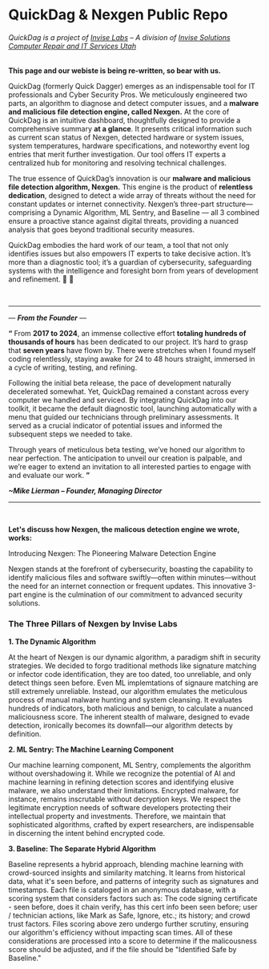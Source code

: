 # QuickDag & Nexgen Public Repo
###### QuickDag is a project of [Invise Labs](https://inviselabs.com/) – A division of [Invise Solutions Computer Repair and IT Services Utah](https://invisesolutions.com/)

**This page and our webiste is being re-written, so bear with us.**

QuickDag (formerly Quick Dagger) emerges as an indispensable tool for IT professionals and Cyber Security Pros. We meticulously engineered two parts, an algorithm to diagnose and detect computer issues, and a **malware and malicious file detection engine, called Nexgen.** At the core of QuickDag is an intuitive dashboard, thoughtfully designed to provide a comprehensive summary **at a glance**. It presents critical information such as current scan status of Nexgen, detected hardware or system issues, system temperatures, hardware specifications, and noteworthy event log entries that merit further investigation. Our tool offers IT experts a centralized hub for monitoring and resolving technical challenges. 

The true essence of QuickDag’s innovation is our **malware and malicious file detection algorithm, Nexgen.** This engine is the product of **relentless dedication**, designed to detect a wide array of threats without the need for constant updates or internet connectivity. Nexgen’s three-part structure—comprising a Dynamic Algorithm, ML Sentry, and Baseline — all 3 combined ensure a proactive stance against digital threats, providing a nuanced analysis that goes beyond traditional security measures.

QuickDag embodies the hard work of our team, a tool that not only identifies issues but also empowers IT experts to take decisive action. It’s more than a diagnostic tool; it’s a guardian of cybersecurity, safeguarding systems with the intelligence and foresight born from years of development and refinement. 💪 👊

­

-----
— ***From the Founder*** —

**“** From **2017 to 2024**, an immense collective effort **totaling hundreds of thousands of hours** has been dedicated to our project. It’s hard to grasp that **seven years** have flown by. There were stretches when I found myself coding relentlessly, staying awake for 24 to 48 hours straight, immersed in a cycle of writing, testing, and refining.

Following the initial beta release, the pace of development naturally decelerated somewhat. Yet, QuickDag remained a constant across every computer we handled and serviced. By integrating QuickDag into our toolkit, it became the default diagnostic tool, launching automatically with a menu that guided our technicians through preliminary assessments. It served as a crucial indicator of potential issues and informed the subsequent steps we needed to take.

Through years of meticulous beta testing, we’ve honed our algorithm to near perfection. The anticipation to unveil our creation is palpable, and we’re eager to extend an invitation to all interested parties to engage with and evaluate our work. **”**

***~Mike Lierman – Founder, Managing Director***

-----

­

**Let's discuss how Nexgen, the malicous detection engine we wrote, works:**

Introducing Nexgen: The Pioneering Malware Detection Engine

Nexgen stands at the forefront of cybersecurity, boasting the capability to identify malicious files and software swiftly—often within minutes—without the need for an internet connection or frequent updates. This innovative 3-part engine is the culmination of our commitment to advanced security solutions.

### The Three Pillars of Nexgen by Invise Labs

**1. The Dynamic Algorithm**

At the heart of Nexgen is our dynamic algorithm, a paradigm shift in security strategies. We decided to forgo traditional methods like signature matching or infector code identification, they are too dated, too unreliable, and only detect things seen before. Even ML implemtations of signaure matching are still extremely unreliable. Instead, our algorithm emulates the meticulous process of manual malware hunting and system cleansing. It evaluates hundreds of indicators, both malicious and benign, to calculate a nuanced maliciousness score. The inherent stealth of malware, designed to evade detection, ironically becomes its downfall—our algorithm detects by definition.

**2. ML Sentry: The Machine Learning Component**

Our machine learning component, ML Sentry, complements the algorithm without overshadowing it. While we recognize the potential of AI and machine learning in refining detection scores and identifying elusive malware, we also understand their limitations. Encrypted malware, for instance, remains inscrutable without decryption keys. We respect the legitimate encryption needs of software developers protecting their intellectual property and investments. Therefore, we maintain that sophisticated algorithms, crafted by expert researchers, are indispensable in discerning the intent behind encrypted code.

**3. Baseline: The Separate Hybrid Algorithm**

Baseline represents a hybrid approach, blending machine learning with crowd-sourced insights and similarity matching. It learns from historical data, what it's seen before, and patterns of integrity such as signatures and timestamps. Each file is cataloged in an anonymous database, with a scoring system that considers factors such as: The code signing certificate - seen before, does it chain verify, has this cert info been seen before; user / technician actions, like Mark as Safe, Ignore, etc.; its history; and crowd trust factors. Files scoring above zero undergo further scrutiny, ensuring our algorithm's efficiency without impacting scan times. All of these considerations are processed into a score to determine if the malicousness score should be adjusted, and if the file should be "Identified Safe by Baseline."
